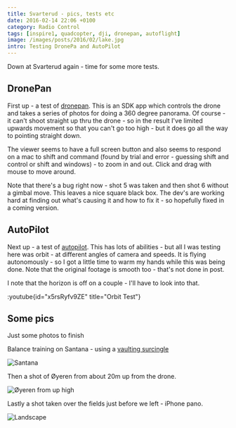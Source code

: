 ```yaml
---
title: Svarterud - pics, tests etc
date: 2016-02-14 22:06 +0100
category: Radio Control
tags: [inspire1, quadcopter, dji, dronepan, autoflight]
image: /images/posts/2016/02/lake.jpg
intro: Testing DronePa and AutoPilot
---
```


Down at Svarterud again - time for some more tests.

## DronePan

First up - a test of [dronepan](http://www.dronepan.com/). This is an SDK app which controls the drone and takes a series of photos for doing a 360 degree panorama. Of course - it can't shoot straight up thru the drone - so in the result I've limited upwards movement so that you can't go too high - but it does go all the way to pointing straight down.

The viewer seems to have a full screen button and also seems to respond on a mac to shift and command (found by trial and error - guessing shift and control or shift and windows) - to zoom in and out. Click and drag with mouse to move around.

Note that there's a bug right now - shot 5 was taken and then shot 6 without a gimbal move. This leaves a nice square black box. The dev's are working hard at finding out what's causing it and how to fix it - so hopefully fixed in a coming version.

## AutoPilot

Next up - a test of [autopilot](http://autoflightlogic.com/autopilot). This has lots of abilities - but all I was testing here was orbit - at different angles of camera and speeds. It is flying autonomously - so I got a little time to warm my hands while this was being done. Note that the original footage is smooth too - that's not done in post.

I note that the horizon is off on a couple - I'll have to look into that.

:youtube{id="x5rsRyfv9ZE" title="Orbit Test"}

## Some pics

Just some photos to finish

Balance training on Santana - using a [vaulting surcingle](https://www.google.nl/search?tbm=isch&q=vaulting+surcingle)

![Santana](/images/posts/2016/02/santana.jpg)

Then a shot of Øyeren from about 20m up from the drone.

![Øyeren from up high](/images/posts/2016/02/lake.jpg)

Lastly a shot taken over the fields just before we left - iPhone pano.

![Landscape](/images/posts/2016/02/landscape.jpg)
